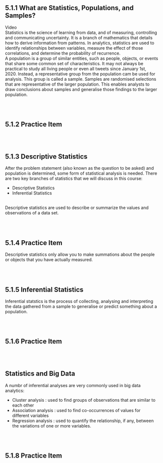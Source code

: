 ## 5.1.1 What are Statistics, Populations, and Samples?

Video
<br/>
Statistics is the science of learning from data, and of measuring, controlling and communicating uncertainty. It is a branch of mathematics that details how to derive information from patterns.
In analytics, statistics are used to identify relationships between variables, measure the effect of those correlations, and determine the probability of recurrence.
<br/>
A population is a group of similar entities, such as people, objects, or events that share some common set of characteristics.
It may not always be practical to study all living people or even all tweets since January 1st, 2020. Instead, a representative group from the population cam be used for analysis. This group is called a sample. Samples are randomised selections that are representative of the larger population.
This enables analysts to draw conclusions about samples and generalise those findings to the larger population.

<br/><br/>

## 5.1.2 Practice Item

<br/><br/>

## 5.1.3 Descriptive Statistics
After the problem statement (also known as the question to be asked) and population is determined, some form of statistical analysis is needed. There are two key branches of statistics that we will discuss in this course:
- Descriptive Statistics
- Inferential Statistics
<br/>
Descriptive statistics are used to describe or summarize the values and observations of a data set.

<br/><br/>

## 5.1.4 Practice Item

Descriptive statistics only allow you to make summations about the people or objects that you have actually measured.

<br/><br/>

## 5.1.5 Inferential Statistics
Inferential statstics is the process of collecting, analysing and interpreting the data gathered from a sample to generalise or predict something about a population. 

<br/><br/>

## 5.1.6 Practice Item

<br/><br/>

## Statistics and Big Data

 A numbr of inferential analyses are very commonly used in big data analytics:
 - Cluster analysis : used to find groups of observations that are similar to each other
 - Association analysis : used to find co-occurrences of values for different variables
 - Regression analysis : used to quantify the relationship, if any, between the variations of one or more variables.

 <br/><br/>

 ## 5.1.8 Practice Item
 